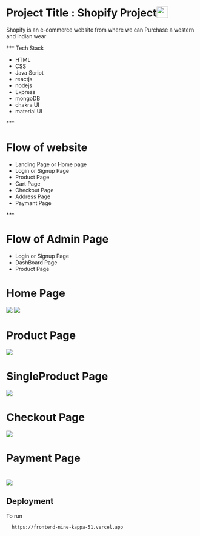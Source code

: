 <h1 style="display:flex;justifycontent:center;alignItems:center">Project Title : Shopify Project<img src="https://th.bing.com/th/id/OIP.1xChETPoEXpJiPSEe_0Y4gHaFG?pid=ImgDet&rs=1"  height="30px" width="30px"/></h1>

Shopify is an e-commerce website from where we can Purchase a western and indian wear

*** Tech Stack

- HTML
- CSS
- Java Script
- reactjs
- nodejs
- Express
- mongoDB
- chakra UI
- material UI

*** <h1>Flow of website</h1>

- Landing Page or Home page
- Login or Signup Page
- Product Page
- Cart Page
- Checkout Page
- Address Page
- Paymant Page

*** <h1>Flow of Admin Page</h1>

- Login or Signup Page
- DashBoard Page
- Product Page

<h1>Home Page</h1>

<img src="https://github.com/masai-course/Anmol_fw18_0435/blob/master/revesion/mock8/mock8/images/Screenshot%20(2596).png?raw=true"/>

<img src="https://github.com/masai-course/Anmol_fw18_0435/blob/master/revesion/mock8/mock8/images/Screenshot%20(2597).png?raw=true"/>

<h1>Product Page</h1>

<img src="https://github.com/masai-course/Anmol_fw18_0435/blob/master/revesion/mock8/mock8/images/Screenshot%20(2599).png?raw=true"/>

<h1>SingleProduct Page</h1>

<img src="https://github.com/masai-course/Anmol_fw18_0435/blob/master/revesion/mock8/mock8/images/Screenshot%20(2601).png?raw=true"/>

<h1> Checkout Page</h1>

<img src="https://github.com/masai-course/Anmol_fw18_0435/blob/master/revesion/mock8/mock8/images/Screenshot%20(2603).png?raw=true"/>

<h1>Payment Page <h1/>

<img src="https://github.com/masai-course/Anmol_fw18_0435/blob/master/revesion/mock8/mock8/images/Screenshot%20(2605).png?raw=true"/>

## Deployment

To run

```bash
  https://frontend-nine-kappa-51.vercel.app
```


